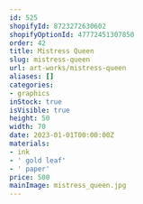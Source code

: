 ```yaml
---
id: 525
shopifyId: 8723272630602
shopifyOptionId: 47772451307850
order: 42
title: Mistress Queen
slug: mistress-queen
url: art-works/mistress-queen
aliases: []
categories:
- graphics
inStock: true
isVisible: true
height: 50
width: 70
date: 2023-01-01T00:00:00Z
materials:
- ink
- ' gold leaf'
- ' paper'
price: 500
mainImage: mistress_queen.jpg
---
```

